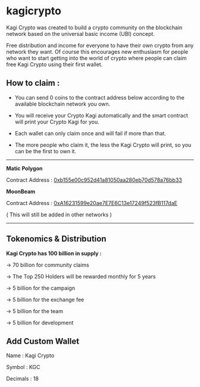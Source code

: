 # kagicrypto 

Kagi Crypto was created to build a crypto community on the blockchain network based on the universal basic income (UBI) concept.

Free distribution and income for everyone to have their own crypto from any network they want. Of course this encourages new enthusiasm for people who want to start getting into the world of crypto where people can claim free Kagi Crypto using their first wallet.

**How to claim :**
-

- You can send 0 coins to the contract address below according to the available blockchain network you own.

- You will receive your Crypto Kagi automatically and the smart contract will print your Crypto Kagi for you.

- Each wallet can only claim once and will fail if more than that.

- The more people who claim it, the less the Kagi Crypto will print, so you can be the first to own it.

-----------------------


**Matic Polygon**

Contract Address : [0xb155e00c952d41a81050aa280eb70d578a76bb33](https://polygonscan.com/address/0xb155e00c952d41a81050aa280eb70d578a76bb33)


**MoonBeam**

Contract Address : [0xA16231599e20ae7E7E6C13e17249f523fB117daE](https://moonscan.io/address/0xa16231599e20ae7e7e6c13e17249f523fb117dae)

( This will still be added in other networks )

---------------------

**Tokenomics & Distribution**
-
**Kagi Crypto has 100 billion in supply :**

-> 70 billion for community claims

-> The Top 250 Holders will be rewarded monthly for 5 years

-> 5 billion for the campaign

-> 5 billion for the exchange fee

-> 5 billion for the team

-> 5 billion for development

Add Custom Wallet
-


Name        : Kagi Crypto

Symbol      : KGC

Decimals    : 18

